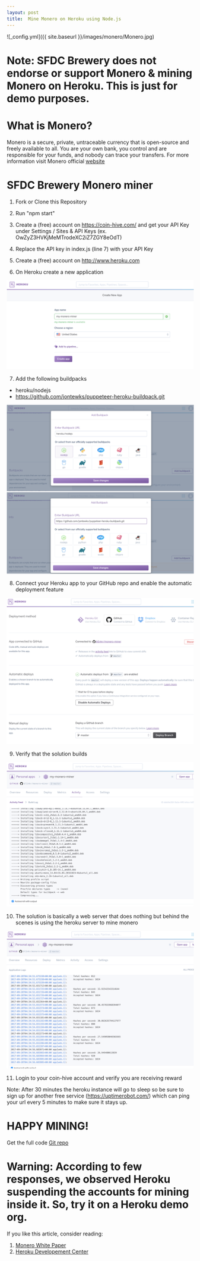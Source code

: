 ```yaml
---
layout: post
title:  Mine Monero on Heroku using Node.js  
---
```

![_config.yml]({{ site.baseurl }}/images/monero/Monero.jpg)

# Note: SFDC Brewery does not endorse or support Monero & mining Monero on Heroku. This is just for demo purposes. 

# What is Monero?
Monero is a secure, private, untraceable currency that is open-source and freely available to all. You are your own bank, you control and are responsible for your funds, and nobody can trace your transfers. For more information visit Monero official [website](https://getmonero.org/)

# SFDC Brewery Monero miner

1) Fork or Clone this Repository

2) Run "npm start"

3) Create a (free) account on https://coin-hive.com/ and get your API Key under Settings / Sites & API Keys  (ex. OwZyZ3HVKjMeMTrodeXC2iZ7ZGY8eOdT)

4) Replace the API key in index.js (line 7) with your API Key

5) Create a (free) account on http://www.heroku.com

6) On Heroku create a new application

![alt text](/images/monero/1.png)

7) Add the following buildpacks 
- heroku/nodejs
- https://github.com/jontewks/puppeteer-heroku-buildpack.git

![alt text](/images/monero/2.png)
![alt text](/images/monero/3.png)

8) Connect your Heroku app to your GitHub repo and enable the automatic deployment feature

![alt text](/images/monero/4.png)

9) Verify that the solution builds 

![alt text](/images/monero/5.png)

10) The solution is basically a web server that does nothing but behind the scenes is using the heroku server to mine monero

![alt text](/images/monero/6.png)

11) Login to your coin-hive account and verify you are receiving reward

Note: After 30 minutes the heroku instance will go to sleep so be sure to sign up for another free service (https://uptimerobot.com/) which can ping your url every 5 minutes to make sure it stays up.

# HAPPY MINING! 

Get the full code [Git repo](https://github.com/sfdcbrewery/MoneroHerokuApp)

# Warning: According to few responses, we observed Heroku suspending the accounts for mining inside it. So, try it on a Heroku demo org.

If you like this article, consider reading:
1. [Monero White Paper](https://github.com/monero-project/research-lab/blob/master/whitepaper/whitepaper.pdf)
1. [Heroku Developement Center](https://devcenter.heroku.com/categories/reference)